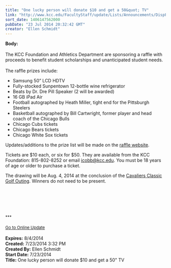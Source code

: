 ```yaml
---
title: "One lucky person will donate $10 and get a 50&quot; TV"
link: "http://www.kcc.edu/FacultyStaff/update/Lists/Announcements/DispForm.aspx?ID=1572"
sort_date: 1406147562000
pubDate: "23 Jul 2014 20:32:42 GMT"
creator: "Ellen Schmidt"
---
```


<div><b>Body:</b> <div class="ExternalClass7417750FF8C94DA6B013CCEBE1AEEE63">
<div> </div>
<div>The KCC Foundation and Athletics Department are sponsoring a raffle with proceeds to benefit student scholarships and unanticipated student needs.</div>
<div> </div>
<div>The raffle prizes include: </div>
<ul>
<li>Samsung 50” LCD HDTV</li>
<li>Fully-stocked Sunpentown 12-bottle wine refrigerator </li>
<li>Beats by Dr. Dre Pill Speaker (2 will be awarded)</li>
<li>16 GB iPad Air</li>
<li>Football autographed by Heath Miller, tight end for the Pittsburgh Steelers</li>
<li>Basketball autographed by Bill Cartwright, former player and head coach of the Chicago Bulls</li>
<li>Chicago Cubs tickets</li>
<li>Chicago Bears tickets</li>
<li>Chicago White Sox tickets</li></ul>
<p>Updates/additions to the prize list will be made on the <a href="/Foundation/specialevents/cavclassicgolf/Pages/raffle.aspx">raffle website</a>. </p>
<p>Tickets are $10 each, or six for $50. They are available from the KCC Foundation: 815-802-8252 or email <a href="mailto:icobb@kcc.edu">icobb@kcc.edu</a>. You must be 18 years of age or older to purchase a ticket.</p>
<p>The drawing will be Aug. 4, 2014 at the conclusion of the <a href="/golfouting">Cavaliers Classic Golf Outing</a>. Winners do not need to be present. </p>
<p> </p>
<div>
<div> </div>
<div> </div>
<div>
<div class="ExternalClass473E5F57DC9E45AE80B023AF92F4BFA4"><br /></div>
<div class="ExternalClass473E5F57DC9E45AE80B023AF92F4BFA4"><font size="2">***</font></div>
<div class="ExternalClass473E5F57DC9E45AE80B023AF92F4BFA4"><font size="2"></font> </div>
<div class="ExternalClass473E5F57DC9E45AE80B023AF92F4BFA4"><a href="/FacultyStaff/update/Pages/dailyupdate.aspx"><font size="2">Go to Online Update</font></a></div>
<div class="ExternalClass473E5F57DC9E45AE80B023AF92F4BFA4"><font size="2"></font> </div></div></div></div></div>
<div><b>Expires:</b> 8/4/2014</div>
<div><b>Created:</b> 7/23/2014 3:32 PM</div>
<div><b>Created By:</b> Ellen Schmidt</div>
<div><b>Start Date:</b> 7/23/2014</div>
<div><b>Title:</b> One lucky person will donate $10 and get a 50&quot; TV</div>
